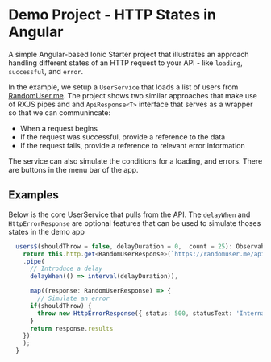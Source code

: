 
# Demo Project - HTTP States in Angular

A simple Angular-based Ionic Starter project that illustrates an approach handling different states of an HTTP request to your API - like `loading`, `successful`, and `error`.

In the example, we setup a `UserService` that loads a list of users from [RandomUser.me](https://randomuser.me/documentation). The project shows two similar approaches that make use of RXJS pipes and and `ApiResponse<T>` interface that serves as a wrapper so that we can communincate:

* When a request begins
* If the request was successful, provide a reference to the data
* If the request fails, provide a reference to relevant error information

The service can also simulate the conditions for a loading, and errors. There are buttons in the menu bar of the app.

## Examples

Below is the core UserService that pulls from the API. The `delayWhen` and `HttpErrorResponse` are optional features that can be used to simulate thoses states in the demo app

```typescript
  users$(shouldThrow = false, delayDuration = 0,  count = 25): Observable<RandomUser[]> {
    return this.http.get<RandomUserResponse>(`https://randomuser.me/api/?results=${count}`)
    .pipe(
      // Introduce a delay
      delayWhen(() => interval(delayDuration)),

      map((response: RandomUserResponse) => {
        // Simulate an error
      if(shouldThrow) {
        throw new HttpErrorResponse({ status: 500, statusText: 'Internal Server Error', url: 'https://randomuser.me/api/' });
      }
      return response.results
    })
    );
  }
```
